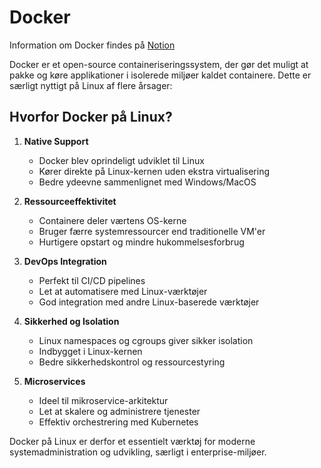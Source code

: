 # Docker

Information om Docker findes på [Notion](https://mercantec.notion.site/docker)

Docker er et open-source containeriseringssystem, der gør det muligt at pakke og køre applikationer i isolerede miljøer kaldet containere. Dette er særligt nyttigt på Linux af flere årsager:

## Hvorfor Docker på Linux?

1. **Native Support**
   - Docker blev oprindeligt udviklet til Linux
   - Kører direkte på Linux-kernen uden ekstra virtualisering
   - Bedre ydeevne sammenlignet med Windows/MacOS

2. **Ressourceeffektivitet**
   - Containere deler værtens OS-kerne
   - Bruger færre systemressourcer end traditionelle VM'er
   - Hurtigere opstart og mindre hukommelsesforbrug

3. **DevOps Integration**
   - Perfekt til CI/CD pipelines
   - Let at automatisere med Linux-værktøjer
   - God integration med andre Linux-baserede værktøjer

4. **Sikkerhed og Isolation**
   - Linux namespaces og cgroups giver sikker isolation
   - Indbygget i Linux-kernen
   - Bedre sikkerhedskontrol og ressourcestyring

5. **Microservices**
   - Ideel til mikroservice-arkitektur
   - Let at skalere og administrere tjenester
   - Effektiv orchestrering med Kubernetes

Docker på Linux er derfor et essentielt værktøj for moderne systemadministration og udvikling, særligt i enterprise-miljøer.

